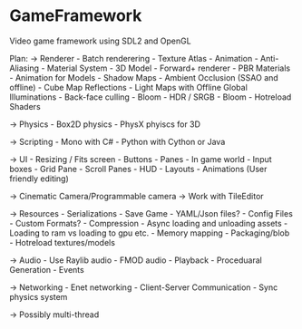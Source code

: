 # GameFramework
Video game framework using SDL2 and OpenGL

Plan:
-> Renderer
    - Batch renderering
    - Texture Atlas
    - Animation
    - Anti-Aliasing
    - Material System
    - 3D Model
    - Forward+ renderer
    - PBR Materials
    - Animation for Models
    - Shadow Maps
    - Ambient Occlusion (SSAO and offline)
    - Cube Map Reflections
    - Light Maps with Offline Global Illuminations
    - Back-face culling
    - Bloom
    - HDR / SRGB
    - Bloom
    - Hotreload Shaders

-> Physics
    - Box2D physics
    - PhysX phyiscs for 3D

-> Scripting
    - Mono with C#
    - Python with Cython or Java

-> UI
    - Resizing / Fits screen
    - Buttons
    - Panes
    - In game world
    - Input boxes
    - Grid Pane
    - Scroll Panes
    - HUD
    - Layouts
    - Animations (User friendly editing)

-> Cinematic Camera/Programmable camera
-> Work with TileEditor

-> Resources
    - Serializations
    - Save Game
    - YAML/Json files?
    - Config Files
    - Custom Formats?
    - Compression
    - Async loading and unloading assets
    - Loading to ram vs loading to gpu etc.
    - Memory mapping
    - Packaging/blob
    - Hotreload textures/models

-> Audio
    - Use Raylib audio
    - FMOD audio
    - Playback
    - Proceduaral Generation
    - Events

-> Networking
    - Enet networking
    - Client-Server Communication
    - Sync physics system

-> Possibly multi-thread
